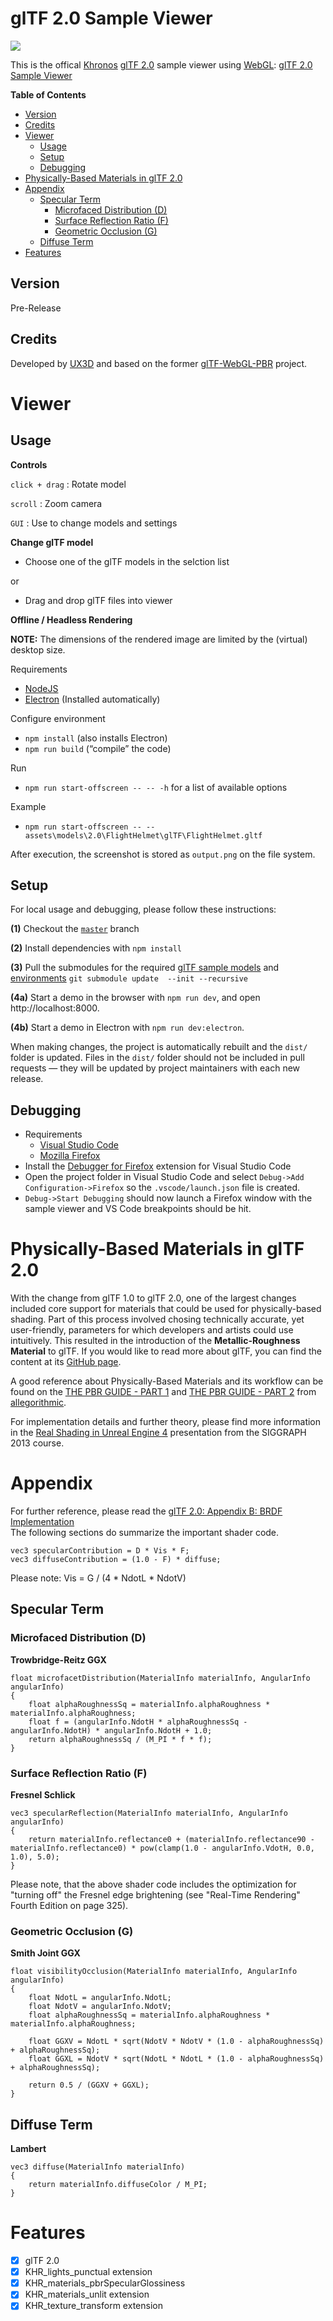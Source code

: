 glTF 2.0 Sample Viewer
======================

[![](assets/images/BoomBox.jpg)](https://github.khronos.org/glTF-Sample-Viewer/)

This is the offical [Khronos](https://www.khronos.org/) [glTF 2.0](https://www.khronos.org/gltf/) sample viewer using [WebGL](https://www.khronos.org/webgl/): [glTF 2.0 Sample Viewer](https://github.khronos.org/glTF-Sample-Viewer/)


**Table of Contents**

- [Version](#version)
- [Credits](#credits)
- [Viewer](#viewer)
  - [Usage](#usage)
  - [Setup](#setup)
  - [Debugging](#debugging)
- [Physically-Based Materials in glTF 2.0](#physically-based-materials-in-gltf-20)
- [Appendix](#appendix)
  - [Specular Term](#specular-term)
    - [Microfaced Distribution (D)](#microfaced-distribution-d)
    - [Surface Reflection Ratio (F)](#surface-reflection-ratio-f)
    - [Geometric Occlusion (G)](#geometric-occlusion-g)
  - [Diffuse Term](#diffuse-term)
- [Features](#features)


Version
-------

Pre-Release

Credits
-------

Developed by [UX3D](https://www.ux3d.io/) and based on the former [glTF-WebGL-PBR](https://github.com/KhronosGroup/glTF-Sample-Viewer/tree/glTF-WebGL-PBR) project.

Viewer
======

Usage
-----

**Controls**

`click + drag` : Rotate model

`scroll` : Zoom camera

`GUI` : Use to change models and settings

**Change glTF model**

* Choose one of the glTF models in the selction list

or

* Drag and drop glTF files into viewer

**Offline / Headless Rendering**

**NOTE:** The dimensions of the rendered image are limited by the (virtual) desktop size.

Requirements
  * [NodeJS](https://nodejs.org)
  * [Electron](https://electronjs.org/) (Installed automatically)

Configure environment
- ``npm install`` (also installs Electron)
- ``npm run build`` (“compile” the code)

Run
- ``npm run start-offscreen -- -- -h`` for a list of available options

Example
- ``npm run start-offscreen -- -- assets\models\2.0\FlightHelmet\glTF\FlightHelmet.gltf``

After execution, the screenshot is stored as ``output.png`` on the file system.

Setup
-----

For local usage and debugging, please follow these instructions:

**(1)** Checkout the [`master`](../../tree/master) branch

**(2)** Install dependencies with `npm install`

**(3)** Pull the submodules for the required [glTF sample models](https://github.com/KhronosGroup/glTF-Sample-Models) and [environments](https://github.com/ux3d/Sample-Environments) `git submodule update  --init --recursive`

**(4a)** Start a demo in the browser with `npm run dev`, and open http://localhost:8000.

**(4b)** Start a demo in Electron with `npm run dev:electron`.

When making changes, the project is automatically rebuilt and the `dist/` folder
is updated. Files in the `dist/` folder should not be included in pull
requests — they will be updated by project maintainers with each new release.

Debugging
---------

* Requirements
  * [Visual Studio Code](https://code.visualstudio.com/)
  * [Mozilla Firefox](https://www.mozilla.org/en-US/firefox/new/)
* Install the [Debugger for Firefox](https://marketplace.visualstudio.com/items?itemName=hbenl.vscode-firefox-debug) extension for Visual Studio Code
* Open the project folder in Visual Studio Code and select `Debug->Add Configuration->Firefox` so the `.vscode/launch.json` file is created.
* `Debug->Start Debugging` should now launch a Firefox window with the sample viewer and VS Code breakpoints should be hit.


Physically-Based Materials in glTF 2.0
======================================

With the change from glTF 1.0 to glTF 2.0, one of the largest changes included core support for materials that could be used for physically-based shading. Part of this process involved chosing technically accurate, yet user-friendly, parameters for which developers and artists could use intuitively. This resulted in the introduction of the **Metallic-Roughness Material** to glTF. If you would like to read more about glTF, you can find the content at its [GitHub page](https://github.com/KhronosGroup/glTF).

A good reference about Physically-Based Materials and its workflow can be found on the [THE PBR GUIDE - PART 1](https://academy.allegorithmic.com/courses/the-pbr-guide-part-1) and [THE PBR GUIDE - PART 2](https://academy.allegorithmic.com/courses/the-pbr-guide-part-2) from [allegorithmic](https://www.allegorithmic.com).

For implementation details and further theory, please find more information in the [Real Shading in Unreal Engine 4](https://blog.selfshadow.com/publications/s2013-shading-course/) presentation from the SIGGRAPH 2013 course.


Appendix
========

For further reference, please read the [glTF 2.0: Appendix B: BRDF Implementation](https://github.com/KhronosGroup/glTF/blob/master/specification/2.0/README.md#appendix-b-brdf-implementation)  
The following sections do summarize the important shader code.

```
vec3 specularContribution = D * Vis * F;
vec3 diffuseContribution = (1.0 - F) * diffuse; 
```

Please note: Vis = G / (4 * NdotL * NdotV)

## Specular Term

### Microfaced Distribution (D)

**Trowbridge-Reitz GGX**

```
float microfacetDistribution(MaterialInfo materialInfo, AngularInfo angularInfo)
{
    float alphaRoughnessSq = materialInfo.alphaRoughness * materialInfo.alphaRoughness;
    float f = (angularInfo.NdotH * alphaRoughnessSq - angularInfo.NdotH) * angularInfo.NdotH + 1.0;
    return alphaRoughnessSq / (M_PI * f * f);
}
```

### Surface Reflection Ratio (F)

**Fresnel Schlick**

```
vec3 specularReflection(MaterialInfo materialInfo, AngularInfo angularInfo)
{
    return materialInfo.reflectance0 + (materialInfo.reflectance90 - materialInfo.reflectance0) * pow(clamp(1.0 - angularInfo.VdotH, 0.0, 1.0), 5.0);
}
```

Please note, that the above shader code includes the optimization for "turning off" the Fresnel edge brightening (see "Real-Time Rendering" Fourth Edition on page 325).

### Geometric Occlusion (G)

**Smith Joint GGX**

```
float visibilityOcclusion(MaterialInfo materialInfo, AngularInfo angularInfo)
{
    float NdotL = angularInfo.NdotL;
    float NdotV = angularInfo.NdotV;
    float alphaRoughnessSq = materialInfo.alphaRoughness * materialInfo.alphaRoughness;

    float GGXV = NdotL * sqrt(NdotV * NdotV * (1.0 - alphaRoughnessSq) + alphaRoughnessSq);
    float GGXL = NdotV * sqrt(NdotL * NdotL * (1.0 - alphaRoughnessSq) + alphaRoughnessSq);

    return 0.5 / (GGXV + GGXL);
}
```

## Diffuse Term

**Lambert**

```
vec3 diffuse(MaterialInfo materialInfo)
{
    return materialInfo.diffuseColor / M_PI;
}
```

Features
========

- [x] glTF 2.0
- [x] KHR_lights_punctual extension
- [x] KHR_materials_pbrSpecularGlossiness
- [x] KHR_materials_unlit extension
- [x] KHR_texture_transform extension
